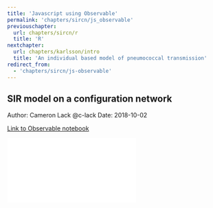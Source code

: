 ```yaml
---
title: 'Javascript using Observable'
permalink: 'chapters/sircn/js_observable'
previouschapter:
  url: chapters/sircn/r
  title: 'R'
nextchapter:
  url: chapters/karlsson/intro
  title: 'An individual based model of pneumococcal transmission'
redirect_from:
  - 'chapters/sircn/js-observable'
---
```

## SIR model on a configuration network

Author: Cameron Lack @c-lack
Date: 2018-10-02

[Link to Observable notebook](https://beta.observablehq.com/@epichef/sir-on-a-configuration-network)

<script type="application/javascript">

function resizeIFrameToFitContent( iFrame ) {

    iFrame.width  = iFrame.contentWindow.document.body.scrollWidth;
    iFrame.height = iFrame.contentWindow.document.body.scrollHeight;
}

window.addEventListener('DOMContentLoaded', function(e) {

    var iFrame = document.getElementById( 'iFrame1' );
    resizeIFrameToFitContent( iFrame );

    // or, to resize all iframes:
    var iframes = document.querySelectorAll("iframe");
    for( var i = 0; i < iframes.length; i++) {
        resizeIFrameToFitContent( iframes[i] );
    }
} );

function importParentStyles() {
    var parentStyleSheets = parent.document.styleSheets;
    var cssString = "";
    for (var i = 0, count = parentStyleSheets.length; i < count; ++i) {
        if (parentStyleSheets[i].cssRules) {
            var cssRules = parentStyleSheets[i].cssRules;
            for (var j = 0, countJ = cssRules.length; j < countJ; ++j)
                cssString += cssRules[j].cssText;
        }
        else
            cssString += parentStyleSheets[i].cssText;  // IE8 and earlier
    }
    var style = document.createElement("style");
    style.type = "text/css";
    try {
        style.innerHTML = cssString;
    }
    catch (ex) {
        style.styleSheet.cssText = cssString;  // IE8 and earlier
    }
    document.getElementsByTagName("head")[0].appendChild(style);
}

</script>

<iframe src="../../observables/sircn/index.html" onload="this.width=screen.width;this.height=screen.height;" frameBorder="0" scrolling="no"></iframe>
